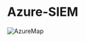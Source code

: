 # Azure-SIEM
![AzureMap](https://github.com/user-attachments/assets/348d83c7-6c8b-4054-9c00-e059305402b7)
